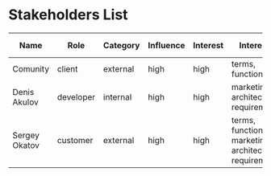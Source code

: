 # Stakeholders List

| Name                  | Role                 | Category   | Influence | Interest | Interests                              | Contacts                  | Contact frequency | Etc                                                       |
|-----------------------|----------------------|------------|-----------|----------|----------------------------------------|---------------------------|-------------------|-----------------------------------------------------------|
| Comunity              | client               | external   | high      | high     | terms, functions                       | github.com                | every month       |                                                           |
| Denis Akulov          | developer            | internal   | high      | high     | marketing, architecture, requirements  | telegram: @dakuloff83     | every week        |                                                           |
| Sergey Okatov         | customer             | external   | high      | high     | terms, functions, marketing, architecture, requirements                      | telegram: @SergeyOkatov   | every week         |                                                           |
